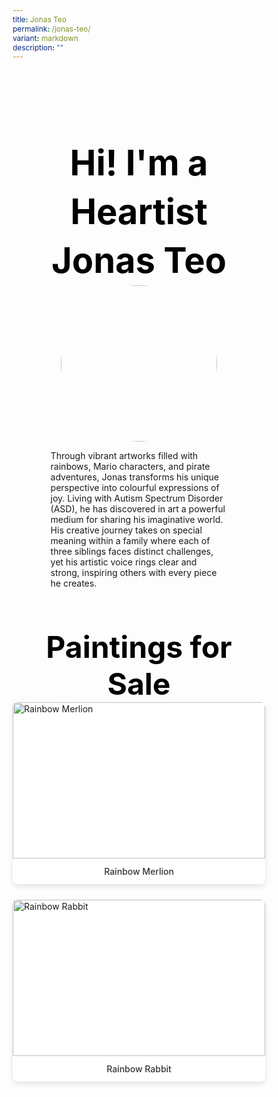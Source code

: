 ```yaml
---
title: Jonas Teo
permalink: /jonas-teo/
variant: markdown
description: ""
---
```

<style>
    @import url('https://fonts.googleapis.com/css2?family=Inter:wght@100..900&display=swap');
    * {
        margin: 0%;
        padding: 0;
        box-sizing: border-box;
        font-family: "Inter", sans-serif;
    }
    .bp-container {
        max-width: 1280px;
        width: 100%;
    }
    .has-float-btns {
        display: none;
    }
    html {
        width: 100% !important;
    }
    .col.is-offset-2,
    .col.is-offset-2-tablet {
        margin-left: 0% !important;
        width: 100% !important;
    }
    body .col.is-8, 
    body .col.is-8-tablet {
        width: 100% !important;
        margin-left: 0% !important;
    }
    body .content h1, 
    body .content h2,
    body .content h3, 
    body .content h4, 
    body .content h5 {
        color: black !important;
    }
    .hero {
        padding: 30px 0px;
        margin-top: -20px;
        width: 70%;
        margin: auto;
    }
    .hero_img {
        width: 250px !important;
        height: 250px !important;
        border-radius: 50%;
        object-fit: cover;
        object-position: top;
        display: block;
        margin: 0 auto;
    }
    .hero .canvass {
        width: 90%;
    }
    .bp-section-pagetitle {
        display: none;
    }
    .bp-section {
        padding: 0px !important;
    }
    .images_grid { 
        display: grid; 
        grid-template-columns: repeat(auto-fit, minmax(250px, 1fr));
        gap: 25px;
    }
    .images_grid > img {
        width: auto !important;
        height: auto !important;
    }
    /* This ensures the rule only applies to direct img children of images_grid, not those inside painting_item */
    /* General */
    body .canvass {
        width: 100%;
        margin-left: auto;
        margin-right: auto;
    }
    .relative {
        position: relative;
    }
    .text-end {
        text-align: end;
    }
    .text-center {
        text-align: center;
    }
    .main_heading {
        font-size: 3.5rem;
        line-height: 1.4;
        color: black !important;
    }
    .main_heading2 {
        font-size: 3rem;
        margin-top: 0 !important;
        color: black !important;
    }
    .section {
        padding: 70px 0px;
    }
    .button {
        background: white;
        border: 1.99px solid rgba(0, 0, 0, 1);
        border-radius: 20px;
        padding: 12.5px 30px;
        width: 45%;
        transition: 0.2s all ease;
        cursor: pointer;
    }
    .button:hover {
        background: black;
        color: white;
    }
    .flex {
        display: flex;
    }
    .justify-between {
        justify-content: space-between;
    }
    .bold {
        font-weight: bold;
    }
    .mt-5 {
        margin-top: 20px;
    }
    .relative {
        position: relative;
    }
    .bg_gray {
        background-color: rgba(244, 244, 244, 1);
    }
    .text-gray {
        color: rgb(78, 78, 78);
    }
    @media (max-width: 800px) {
        .images_grid {
            display: grid;
            grid-template-columns: repeat(auto-fit, minmax(150px, 1fr));
            gap: 15px;
        }
        .hero {
            width: 100%;
        }
        .hero_img {
            width: 250px !important;
            height: 250px !important;
            border-radius: 50%;
            object-fit: cover;
            object-position: top;
            display: block;
            margin: 0 auto;
        }
        body .canvass {
            width: 90% !important;
            margin-left: auto;
            margin-right: auto;
        }
        .main_heading2 {
            font-size: 2rem;
        }
    }
    .hero h1 {
        color: black !important;
        font-weight: bold;
    }
    .bp-container .row {
        width: 100%;
        margin-left: 0% !important;
        margin-right: 0% !important;
    }
    .painting_item {
        border-radius: 8px;
        overflow: hidden;
        box-shadow: 0 4px 8px rgba(0,0,0,0.1);
        transition: transform 0.3s ease, box-shadow 0.3s ease;
        background: white;
    }
    .painting_item:hover {
        transform: translateY(-5px);
        box-shadow: 0 6px 12px rgba(0,0,0,0.15);
    }
    .painting_item a {
        text-decoration: none;
        color: inherit;
        display: block;
    }
    .painting_item img {
        width: 100% !important;
        height: 250px !important;
        object-fit: cover;
        object-position: top;
        display: block;
    }
    .painting_title {
        padding: 12px;
        text-align: center;
        font-weight: 500;
        color: #333;
        margin: 0;
    }
</style>
<section style="width: 100%">
    <div class="canvass">
        <section class="hero">
            <h1 class="text-center main_heading">Hi! I'm a Heartist<br>Jonas Teo</h1>
            <img class="hero_img" src="https://i.ibb.co/jvZ6ntmk/Jonas-teo.jpg">
            <p>Through vibrant artworks filled with rainbows, Mario characters, and pirate adventures, Jonas transforms his unique perspective into colourful expressions of joy. Living with Autism Spectrum Disorder (ASD), he has discovered in art a powerful medium for sharing his imaginative world. His creative journey takes on special meaning within a family where each of three siblings faces distinct challenges, yet his artistic voice rings clear and strong, inspiring others with every piece he creates.</p>
        </section>
        <section style="width: 100%; padding-top: 20px;">
            <div class="canvass">
                <h2 class="text-center main_heading2">Paintings for Sale<br></h2>
                <div class="paintings_grid images_grid">
                    <div class="painting_item">
                        <a href="https://shop.shapinghearts.cdc.gov.sg/products/rainbow-merlion" target="_blank">
                            <img alt="Rainbow Merlion" src="https://i.ibb.co/wZshVqSx/JONAS-001-Rainbow-Merlion-340-W-x-430-H-x-15-Dmm.jpg" title="Rainbow Merlion">
                            <p class="painting_title">Rainbow Merlion</p>
                        </a>
                    </div>
                    <div class="painting_item">
                        <a href="https://shop.shapinghearts.cdc.gov.sg/products/rainbow-rabbit" target="_blank">
                            <img alt="Rainbow Rabbit" src="https://i.ibb.co/xK82057x/JONAS-003-Rainbow-Rabbit-300-W-x-440-H-x-20-Dmm.jpg" title="Rainbow Rabbit">
                            <p class="painting_title">Rainbow Rabbit</p>
                        </a>
                    </div>
                </div>
            </div>
        </section>
    </div>
</section>

